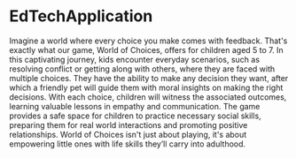 # EdTechApplication

Imagine a world where every choice you make comes with feedback. That's exactly what our game, World of Choices, offers for children aged 5 to 7. In this captivating journey, kids encounter everyday scenarios, such as resolving conflict or getting along with others, where they are faced with multiple choices. They have the ability to make any decision they want, after which a friendly pet will guide them with moral insights on making the right decisions. With each choice, children will witness the associated outcomes, learning valuable lessons in empathy and communication. The game provides a safe space for children to practice necessary social skills, preparing them for real world interactions and promoting positive relationships. World of Choices isn't just about playing, it's about empowering little ones with life skills they’ll carry into adulthood.
